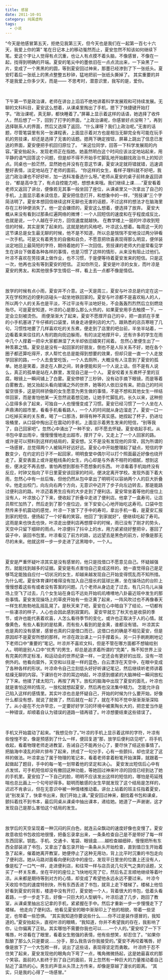 ```yaml
---
title: 感冒
date: 2011-10-01
category: 纯属虚构
tags:
  - 小说
---
```


“今天是他感冒第五天，拒绝见我第三天，但今天也是我们在一起第一百七十六天，我爱上你的第”
笔在日记本上的移动戛然而止，夏安忽然不知该如何继续下笔。爱这个字让人觉得有点沉重，也让人有点摸不着头脑，不像感冒，不像在一起，找得到明确的开端。夏安的笔尖中的墨依旧在一点点流出来，一下染黑了一片，变成了一个黑黑的的圆，等到夏安回过神来，那墨已经渗到了下一张纸头。夏安盯着后一张纸上的黑点整整五秒钟，猛地把前一张纸头撕掉了。
其实重要的并不是我爱上你多少天，而是——
不思考时，潜意识里，我写的是，爱你。

&nbsp;

下午第一节是政治课，老师在讲台上滔滔不绝地讲着科学发展观和可持续发展。无聊的文科科目，夏安这么想着，从课桌里掏出了手机，摁下了快捷键开始打字。“政治课呢，真无聊，都快睡着了。”屏幕上显示着这样的话语，她选择了收件人，然后想了一下，回到了打字的界面，“上政治课呢，你感冒好点没啊？”，再到选择联系人的界面，然后又选择了返回，“什么课呀？我们上政治呢。”无害的话题，尽管笔袋里有另一张课程表，上面显示着对方也是相当无聊完全有可能在玩手机的劳技课，却还是选择了无害的话题。摁两下确定按钮，屏幕上跳出了信息已发送的界面，夏安便把手机回归原位了。
“来这位同学，回答一下科学发展观的内容。”夏安抬起头，发现老师正在指她。她虽然明白这个时间应该淡定地站起来，用平静的语气回答这个问题，但是却不得不开始手忙脚乱地开始翻找政治书上的知识点。同桌也一脸茫然，显然她也并没有在意这节课，夏安决定就将错就错，迅速调整好表情，淡定地站在了老师的面前。
“你这样的女生，看样子理科就不好吧，我这门政治课也不好好听，加一选科准备选什么呀。”老师从夏安的桌子前转身返回讲台，“都是高中生了，有点自控能力吧，想想未来哦。我们继续上课……”夏安看着老师又返回了讲台，便像若无其事一般坐回了座位，从课桌里又一次拿出了自己的手机，上面显示着未读信息，夏安把信息打开，和想象中的一样，“劳技课”三个字简洁明了。夏安本想回信继续这样无聊也无害的话题，不过这样的想法才在脑海里存在三秒钟便消失了。他一定会嫌烦的，夏安这么想着，便选择了放弃。
夏安大概从来没有看到过那条红遍网络的微博：一个人回短信的速度和在乎程度成反比，也就是说，一个人越在乎对方，回信速度就越快。
在教学楼上一层的叶凉收到短信的时候，其实是笑了起来的。这就是她的风格吧，叶凉这么想着。每周这一天的这节课总是女生最无聊的时候，他不是不知道，所以总是惴惴不安地没过两分钟看一次手机。可是又有着男生的自傲和自负，不愿意把欣喜表现得那么明显，便佯装淡定地回上最简短的字符，期待着她的下一次回信。劳技课的老师大约是常看见学生在讲台下做着各种各样的事情，也是习惯了这样的情形，从来没有阻止过他们。叶凉不喜欢在劳技课上做作业，也不习惯，于是便等待着夏安发来的短信。只是这一次，他再也没有等到夏安的短信。
正如你所见，夏安是叶凉的女友，而叶凉是夏安的男友。和其他很多学生情侣一样，看上去一点都不像是情侣。

&nbsp;

放学的时候有点小雨，夏安并不介意。这一天是周三，夏安与叶凉总是约定在这一天在学校附近的便利店碰头一起坐地铁回家的。夏安与叶凉都不是喜欢粘人的人，所以两个人的关系也是平淡，不过平淡有平淡地好处，不会轰轰烈烈然后立刻燃烧殆尽。可是夏安知道，叶凉的心是那么那么火热的，如果夏安用手去触摸一下，一定会立刻被烫伤。
雨便渐渐大了起来，夏安不愿撑开自己的伞，把一直抓在手里的小手机塞进了牛仔裤的口袋里，转身走进便利店的大门，跟熟悉的店员寒暄了几句，习惯性地要了几样喜欢吃的关东煮，便走到了店里的吧台前，半坐半站着，一边看着来来往往的人有的跑向街边躲雨，有的淡定地撑开伞，还有许多的学生在雨中几个人撑着一把伞大家都淋湿了大半却依旧嬉笑打闹着。
忽然心里便生出了一种羡慕之情。夏安总是没有一起回家的好朋友，倒也不是人际关系不好，她在各个圈子都还算吃得开，求人帮忙也总是能得到想要的效果，但却只是一直一个人走放学回家的路，一个人去食堂吃饭，一个人去厕所，大概没有人注意到了夏安的孤单。她总是笑着，游走在人群之间，转身便能和另一个人说上话。但不是有人说么，真正的孤单是站在人群里，发现自己是一个人。
夏安咬着关东煮杯子里的豆腐，眼镜上一瞬间铺上了白雾。夏安停顿了三秒钟，没有动手摘下眼镜，而是等着白雾散去，她又抬起头看向玻璃之外的世界，她等的人依旧没有来。把自己的时间留空很多，这是同样骄傲的女生愿意为男生做的事情，不是不想和其他女生一样结伴回家，而是害怕他某一天忽然说着想见她，让她手忙脚乱的。长久以来，这种担心显得多余了起来，可独自一人也慢慢变成了习惯。夏安已经习惯了一个人坐在人声鼎沸的超市里，看看手机看看路人，一个人的时间就从身边溜走了。夏安一口一口吃掉买来的关东煮，喝了一口那汤，鲜得有种不真实感。她捏起了杯子，扔进垃圾桶里，从口袋中掏出正在震动的手机，上面显示着男生发来的短信，“别等我了，自己回家吧”。忽然心中涌出了一种不安，却不愿去怀疑。夏安收起手机，从书包中拿出雨伞，慢慢慢慢地走出超市，撑开了伞，又走上了一个人回家的路。
或许是可以预料到这样的结局的，夏安想。又不是没有发现他的异常，因为所谓的一场感冒，总觉得两个人被隔开好远好远。夏安心中开始整理起了疑点，短信的字数变少，在约定的日子不一起回家，明明食堂中偶尔可以打个照面最近好像也绕开走了。夏安表面上或许是粗线条的女生，内心却是与外表不相符的细腻，想到这些，便决定不再去想，害怕再想到那些不愿想象的东西。
叶凉看着手机始终没有反应，时钟又指向了平日里夏安该回家的时间，便决定离开学校。发现外面下着大雨，忽然心中有一丝后悔，但他仍然从包中拿出了明明可以容纳两个人的巨大折叠伞。他走出校门，向左向右两个方向，无意识中迈开了步子向左边转去，那是能路过便利店的路。叶凉迈着男生应有的大步走到了便利店。夏安常坐着等他的座位上没有人，叶凉放心了下来，便收起了折叠伞走进了便利店。他拿了一盒寿司，让店员帮忙加热了，然后走到了那个座位边，坐下安安心心地开始吃这寿司。口袋中忽然传来手机震动的感觉，叶凉一下放下了手中的寿司，拿出手机一看，是夏安汇报到家的短信，便扬起了一个好看的笑容。他回了“到家就好”，便继续吃起了寿司。
这雨是来也快去也快，叶凉走出便利店再想撑伞的时候，雨已没有了刚才的势头，天空中只留下细碎的雨点。叶凉便抖了抖伞上的水，用力紧紧绕好整把伞，塞回了袋子中，装回书包里。叶凉看见了前方的路，远远望去是黑色的前方，好像是那无尽的未来。他就这样一步一步走进了这黑暗中，一个人。

&nbsp;

夏安是严重怀疑叶凉其实是没有感冒的，他只是找借口不愿意见自己。怀疑越强烈，就能找到越多的证据。夏安是有点害怕自己变成这样的，她一直觉得自己是足够笃定能独自应付一切状况的女生，却越来越发现自己开始变得慌乱而不知所措。
为什么呢。夏安体育课时难得没有加入自己擅长的篮球比赛，坐在操场边的台阶上慢慢想着这些有或者没有答案的问题。几个老师从身边走了过去，有几只鸟儿从操场上空飞了过去，几个女生站在身后不远处开始叽叽喳喳地八卦最近班中发生的那些事情。夏安发现操场上的草皮开始有一些泛黄了起来，一阵风吹过也不再像春天一样生机勃勃地乱摇乱晃了。是秋天来了吧，夏安在心中暗自下了结论，一切都有一些凄凉的样子，人心也会因此感到寂寞的。
夏安早就忘了秋天也是收获的季节，或许也能代表着欢喜，人怎么看待季节的变化，或许也正取决于人的心情。就像黄色，有些人看到的是枯黄，而有些人看到的是金黄，谁都没有错。
叶凉其实也是真的没有感冒，感冒也真的只是借口而已，这借口也的确是不相见夏安，但是原因却不是夏安所想的那样。叶凉在政治课上一只手撑着头，另一只手刷刷刷地记下老师口中“重要的”笔记。叶凉并不喜欢文科，但是不管在哪方面都不想输给别人。明明是别人口中“优秀”的男生，却总是追求着所谓的“完美”，殊不知世界上没有完美的界定标准，和运动会的世界纪录一样，一定还会有更好的出现，没有一项例外的。他看向窗外，天空和以往是一样的蓝色，白云漂浮在天空中，在眼中变成了各种各样的形状。叶凉命令自己立刻低头好好听课记笔记，然后继续听老师讲着枯燥无聊的内容。下课铃在叶凉的耳边响起，叶凉感到绷紧的大脑神经一瞬间放松了下来。他揉了揉太阳穴，再按了两下。放松的脑海中出现了夏安的面孔，叶凉也就是害怕这样的情况，一放松就想起夏安，然后再也没法集中精力。
怎能允许自己陷入这样的感情里。其实叶凉也总是怀疑自己，开始的时候为什么要开始，好像什么都没有想，就说了就做了，然后就在一起了，就在不知不觉中渐渐渐渐深陷了。从小是在不允许早恋，一定要好好学习的环境中被熏陶长大的，把恋爱当作是一种错误，却顺着自认为错误的道路一错再错了。叶凉想要结束这些错误了。

&nbsp;

手机又开始震动了起来。“我想见你了。”叶凉的手机上显示着这样的字符，叶凉有些惶惶不安，像是预感到了什么一样，便回复道“那，放学后便利店见吧”，将手机收起，看着物理老师走进教室，告诫自己不能再分心了，要尽快了结这些事情了。把脑海中凌乱的碎片排布了起来，拼成了一句分手，心有一些颤抖，却也坚定了这样的做法。叶凉拿出了属于物理的笔记本，看着老师拿着粉笔开始演算，就跟着一起做起了题目，手中的每一笔一划带着他的坚定和决心。
夏安发出短信后心中有点发怵，可手机短信却没有撤回这种功能，等她回过神来叶凉的回信已经到达了她的手机里。夏安掐了一下自己的脸，明明不应该发出这样的短信的，哪怕是苟延残喘也总比画上一个句号好得多。聪明而敏感的女生早就发现了这个结局是怎样的，迟迟不肯承认，但在无意识中被一种情绪推动着。讲台上站着的班主任指着夏安，说“别发呆了，快拿书出来，我们开始上课。”夏安回过神来，翻找着书包和课桌，颤抖着找不到书本，最后同桌从课桌中抽出课本，递给她。她道了一声谢谢，这才发现自己是那么害怕这个结局的发生。

&nbsp;

放学后的天空呈现着一种沉闷的灰白色，就连云朵飘动的速度好像也变慢了。夏安故意收拾书包收拾地很慢，把备忘录拿出来，一条条检查自己是不是带好了每一样东西回家。钥匙、手机、交通卡、笔袋、眼镜盒……越检查越细碎，慢慢把所有东西全部装进了书包，又拿出了备忘录开始一条条从头开始检查，直到值日生开始着急了起来，催着她离开教室，她便停止了这种无用功，背上比平时沉重的书包走向了便利店。她从马路对面看向便利店中的座位，发现平日里坐的位置上还没有人，像是松了一口气一样，走进便利店，和往常一样与店员说几句天气之类的话题，又买了一杯关东煮，坐在平时的座位上飞快地吃完了它，然后名正言顺地继续等着叶凉。从来都是期待等到对方的心情，却变成了希望他永远永远不要过来。
叶凉今天收拾书包的速度特别快，所有东西丢进了书包，就背上走下楼梯了。楼梯上他恰好看到夏安的背影，楼道中没有开灯，夏安她一个人，背着很大的书包，低着头看着路，一步一步走下去，好像一只巨大的人型蜗牛。叶凉后退了几步，跑回了教室，从课桌里抽出忘记拿的手机，紧紧握在手中。然后才重新一步一步慢慢走下了楼梯。
他走向了便利店。他看见夏安的眼中渐渐印上了他的相貌，带着一些坚定，也带着一些恐惧。
“其实我知道你要说些什么……你不过是装作感冒的，我知道的。”夏安抬起头，直视叶凉的眼睛，“我知道，你并不希望我的存在，我影响了你，让你偏离了正轨。其实哪怕不需要你我也可以……一个人的。”夏安咬了一下下嘴唇，叶凉看在了眼里，看着女生勉强的表情，他有些想笑，却忍住了。“如果你酝酿了那么久只是要说……分手，那么我告诉你我接受的。”夏安不再咬着嘴唇，好像是放下了一个大包袱一样，说出了这些话，表现得坚定而勇敢。
叶凉终于忍不住笑了起来，夏安发现他的眼角向下弯了一点，嘴角微微扬起，这是她最喜欢的那个笑容。面前的人影终于到了自己的面前，背上忽然有一种巨大的力量推动着自己贴近了温热的心。男生的声音从头顶上方传来，却像是穿越了漫长的距离。
“其实，只是我的心得了一场感冒。”
